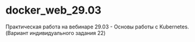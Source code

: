 # docker_web_29.03
Практическая работа на вебинаре 29.03 - Основы работы с Kubernetes.
(Вариант индивидуального задания 22)

